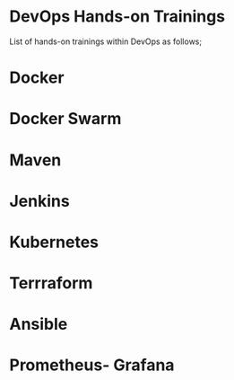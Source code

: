 # DevOps Hands-on Trainings

List of hands-on trainings within DevOps as follows;

# Docker



# Docker Swarm



# Maven



# Jenkins




# Kubernetes



# Terrraform



# Ansible



# Prometheus- Grafana





